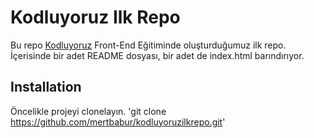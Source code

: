 # Kodluyoruz Ilk Repo
Bu repo [Kodluyoruz](https://www.kodluyoruz.org/) Front-End Eğitiminde oluşturduğumuz ilk repo. İçerisinde bir adet
README dosyası, bir adet de index.html barındırıyor.

## Installation
Öncelikle projeyi clonelayın.
'git clone https://github.com/mertbabur/kodluyoruzilkrepo.git'
